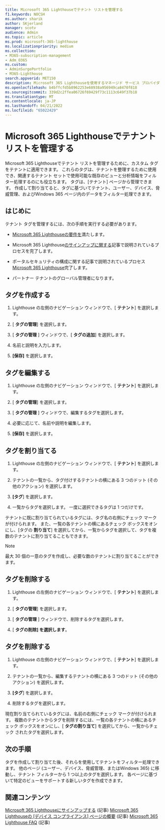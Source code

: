 ```yaml
---
title: Microsoft 365 Lighthouseでテナント リストを管理する
f1.keywords: NOCSH
ms.author: sharik
author: SKjerland
manager: scotv
audience: Admin
ms.topic: article
ms.prod: microsoft-365-lighthouse
ms.localizationpriority: medium
ms.collection:
- M365-subscription-management
- Adm_O365
ms.custom:
- AdminSurgePortfolio
- M365-Lighthouse
search.appverid: MET150
description: Microsoft 365 Lighthouseを使用するマネージド サービス プロバイダー (MSP) の場合は、テナント リストを管理する方法について説明します。
ms.openlocfilehash: b4bffcfd5b8962253e68938a956949ca8470f818
ms.sourcegitcommit: 339d2c2ffea06726f69429f73c1113c649f37b18
ms.translationtype: MT
ms.contentlocale: ja-JP
ms.lasthandoff: 04/21/2022
ms.locfileid: "65022429"
---
```

# <a name="manage-your-tenant-list-in-microsoft-365-lighthouse"></a>Microsoft 365 Lighthouseでテナント リストを管理する

Microsoft 365 Lighthouseでテナント リストを管理するために、カスタム タグをテナントに適用できます。 これらのタグは、テナントを整理するために使用でき、関連するテナント セットで使用可能な既存のビューと分析情報をフィルター処理するのにも役立ちます。 タグは、[テナント] ページから管理できます。 作成して割り当てると、タグに基づいてテナント、ユーザー、デバイス、脅威管理、およびWindows 365 ページ内のデータをフィルター処理できます。

## <a name="before-you-begin"></a>はじめに

テナント タグを管理するには、次の手順を実行する必要があります。

- [Microsoft 365 Lighthouseの要件を](m365-lighthouse-requirements.md)満たします。

- Microsoft 365 Lighthouse[のサインアップに関する](m365-lighthouse-sign-up.md)記事で説明されているプロセスを完了します。

- ポータルセキュリティの構成に関する記事で説明されているプロセス[Microsoft 365 Lighthouse](m365-lighthouse-configure-portal-security.md)完了します。

- パートナー テナントのグローバル管理者になります。

## <a name="create-a-tag"></a>タグを作成する

1. Lighthouse の左側のナビゲーション ウィンドウで、[ **テナント**] を選択します。

2. [ **タグの管理**] を選択します。

3. [ **タグの管理** ] ウィンドウで、[ **タグの追加**] を選択します。

4. 名前と説明を入力します。

5. **[保存]** を選択します。

## <a name="edit-a-tag"></a>タグを編集する

1. Lighthouse の左側のナビゲーション ウィンドウで、[ **テナント**] を選択します。

2. [ **タグの管理**] を選択します。

3. [ **タグの管理** ] ウィンドウで、編集するタグを選択します。

4. 必要に応じて、名前や説明を編集します。

5. **[保存]** を選択します。

## <a name="assign-a-tag"></a>タグを割り当てる

1. Lighthouse の左側のナビゲーション ウィンドウで、[ **テナント**] を選択します。

2. テナントの一覧から、タグ付けするテナントの横にある 3 つのドット (その他のアクション) を選択します。

3. **[タグ**] を選択します。

4. 一覧からタグを選択します。 一度に選択できるタグは 1 つだけです。

テナントに既に割り当てられているタグには、タグ名の右側にチェック マークが付けられます。 また、一覧の各テナントの横にあるチェック ボックスをオンにし、[タグの **割り当て**] を選択してから、一覧からタグを選択して、タグを複数のテナントに割り当てることもできます。

> [!NOTE]
> 最大 30 個の一意のタグを作成し、必要な数のテナントに割り当てることができます。

## <a name="delete-a-tag"></a>タグを削除する

1. Lighthouse の左側のナビゲーション ウィンドウで、[ **テナント**] を選択します。

2. [ **タグの管理**] を選択します。

3. [ **タグの管理** ] ウィンドウで、削除するタグを選択します。

4. [ **タグの削除] を選択します**。

## <a name="remove-a-tag"></a>タグを削除する

1. Lighthouse の左側のナビゲーション ウィンドウで、[ **テナント**] を選択します。

2. テナントの一覧から、編集するテナントの横にある 3 つのドット (その他のアクション) を選択します。

3. **[タグ**] を選択します。

4. 削除するタグを選択します。

現在割り当てられているタグには、名前の右側にチェック マークが付けられます。 複数のテナントからタグを削除するには、一覧の各テナントの横にあるチェック ボックスをオンにし、[ **タグの割り当て**] を選択してから、一覧からチェック されたタグを選択します。

## <a name="next-steps"></a>次の手順

タグを作成して割り当てた後、それらを使用してテナントをフィルター処理できます。 他のページ (ユーザー、デバイス、脅威管理、またはWindows 365) に移動し、テナント フィルターから 1 つ以上のタグを選択します。 各ページに基づいて特定のビューをサポートする新しいタグを作成できます。

## <a name="related-content"></a>関連コンテンツ

[Microsoft 365 Lighthouseにサインアップする](m365-lighthouse-sign-up.md) (記事) [Microsoft 365 Lighthouseの [デバイス コンプライアンス] ページの概要](m365-lighthouse-device-compliance-page-overview.md) (記事) [Microsoft 365 Lighthouse FAQ](m365-lighthouse-faq.yml) (記事)
